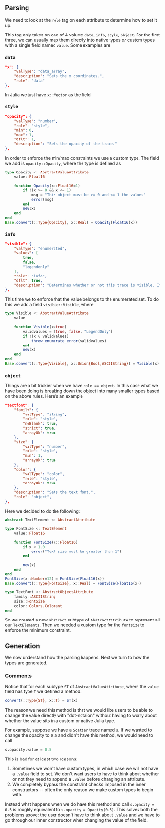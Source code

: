 ## Parsing

We need to look at the `role` tag on each attribute to determine how to set it up.

This tag only takes on one of 4 values: `data`, `info`, `style`, `object`.  For the first three, we can usually map them directly into native types *or* custom types with a single field named `value`. Some examples are


### `data`

```json
"x": {
    "valType": "data_array",
    "description": "Sets the x coordinates.",
    "role": "data"
},
```

In Julia we just have `x::Vector` as the field

### `style`

```json
"opacity": {
    "valType": "number",
    "role": "style",
    "min": 0,
    "max": 1,
    "dflt": 1,
    "description": "Sets the opacity of the trace."
},
```

In order to enforce the min/max constraints we use a custom type. The field we add is `opacity::Opacity`, where the type is defined as

```julia
type Opacity <: AbstractValueAttribute
    value::Float16

    function Opacity(x::Float16=1)
        if !(x >= 0 && x <= 1)
            msg = "This object must be >= 0 and <= 1 the values"
            error(msg)
        end
        new(x)
    end
end
Base.convert(::Type{Opacity}, x::Real) = Opacity(Float16(x))
```

### `info`

```json
"visible": {
    "valType": "enumerated",
    "values": [
        true,
        false,
        "legendonly"
    ],
    "role": "info",
    "dflt": true,
    "description": "Determines whether or not this trace is visible. If *legendonly*, the trace is not drawn, but can appear as a legend item (provided that the legend itself is visible)."
},
```

This time we to enforce that the value belongs to the enumerated set. To do this we add a field `visible::Visible`, where

```julia
type Visible <: AbstractValueAttribute
    value

    function Visible(x=true)
        validvalues = [true, false, "LegendOnly"]
        if !(x ∈ validvalues)
            throw_enumerate_error(validvalues)
        end
        new(x)
    end
end
Base.convert(::Type{Visible}, x::Union{Bool,ASCIIString}) = Visible(x)
```

### `object`

Things are a bit trickier when we have `role == object`. In this case what we have been doing is breaking down the object into many smaller types based on the above rules. Here's an example

```json
"textfont": {
    "family": {
        "valType": "string",
        "role": "style",
        "noBlank": true,
        "strict": true,
        "arrayOk": true
    },
    "size": {
        "valType": "number",
        "role": "style",
        "min": 1,
        "arrayOk": true
    },
    "color": {
        "valType": "color",
        "role": "style",
        "arrayOk": true
    },
    "description": "Sets the text font.",
    "role": "object",
},
```

Here we decided to do the following:

```julia
abstract TextElement <: AbstractAttribute

type FontSize <: TextElement
    value::Float16

    function FontSize(x::Float16)
        if x < 1.0
            error("Text size must be greater than 1")
        end

        new(x)
    end
end
FontSize(x::Number=12) = FontSize(Float16(x))
Base.convert(::Type{FontSize}, x::Real) = FontSize(Float16(x))

type TextFont <: AbstractObjectAttribute
    family::ASCIIString
    size::FontSize
    color::Colors.Colorant
end
```

So we created a new `abstract` subtype of `AbstractAttribute` to represent all our `TextElements`. Then we needed a custom type for the `fontsize` to enforce the minimum constraint.

## Generation

We now understand how the parsing happens. Next we turn to how the types are generated.

### Comments

Notice that for each subtype `ST` of `AbstractValueAttribute`, where the `value` field has type `T` we defined a method:

```julia
convert(::Type{ST}, x::T) = ST(x)
```

The reason we need this method is that we would like users to be able to change the value directly with "dot-notaion" without having to worry about whether the value sits in a custom or native Julia type.

For example, suppose we have a `Scatter` trace named `s`. If we wanted to change the opacity to `0.5` and didn't have this method, we would need to call

```julia
s.opacity.value = 0.5
```

This is bad for at least two reasons:

1. Sometimes we won't have custom types, in which case we will not have a `.value` field to set. We don't want users to have to think about whether or not they need to append a `.value` before changing an attribute.
2. We completely bypass the constraint checks imposed in the inner constructors -- often the only reason we make custom types to begin with.

Instead what happens when we do have this method and call `s.opacity = 0.5` is roughly equivalent to `s.opacity = Opacity(0.5)`. This solves both the problems above: the user doesn't have to think about `.value` and we have to go through our inner constructor when changing the value of the field.

<!-- TODO: describe how we generate type definitions -->


<!-- TODO: Need to handle `arrayOk` as Union{T,Vector{T}} -->
